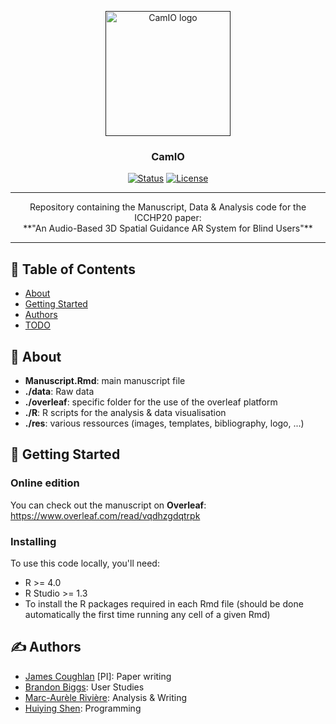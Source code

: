 <p align="center">
  <a href="" rel="noopener">
 <img width=200px height=200px src="https://drive.google.com/uc?id=18yUEVzRwt6lxK1obcBIIEJ6GlaFRU5vX" alt="CamIO logo"></a>
</p>

<h3 align="center">CamIO</h3>

<div align="center">

  [![Status](https://img.shields.io/badge/status-active-success.svg)]() 
  [![License](https://img.shields.io/badge/license-MIT-blue.svg)](/LICENSE)

</div>

---

<p align="center"> 
Repository containing the Manuscript, Data & Analysis code for the ICCHP20 paper: 
<br>
**"An Audio-Based 3D Spatial Guidance AR System for Blind Users"**
</p>

---

## 📝 Table of Contents
- [About](#about)
- [Getting Started](#getting_started)
- [Authors](#authors)
- [TODO](../TODO.md)

## 🧐 About <a name = "about"></a>
- **Manuscript.Rmd**: main manuscript file
- **./data**: Raw data
- **./overleaf**: specific folder for the use of the overleaf platform
- **./R**: R scripts for the analysis & data visualisation
- **./res**: various ressources (images, templates, bibliography, logo, ...)

## 🏁 Getting Started <a name = "getting_started"></a>

### Online edition

You can check out the manuscript on **Overleaf**: https://www.overleaf.com/read/vqdhzgdqtrpk

### Installing
To use this code locally, you'll need:
- R >= 4.0
- R Studio >= 1.3
- To install the R packages required in each Rmd file (should be done automatically the first time running any cell of a given Rmd)

## ✍️ Authors <a name = "authors"></a>
- [James Coughlan](https://www.ski.org/users/james-coughlan) [PI]: Paper writing
- [Brandon Biggs](https://www.ski.org/users/brandon-biggs): User Studies
- [Marc-Aurèle Rivière](https://ma-riviere.com/): Analysis & Writing
- [Huiying Shen](https://www.ski.org/users/huiying-shen): Programming